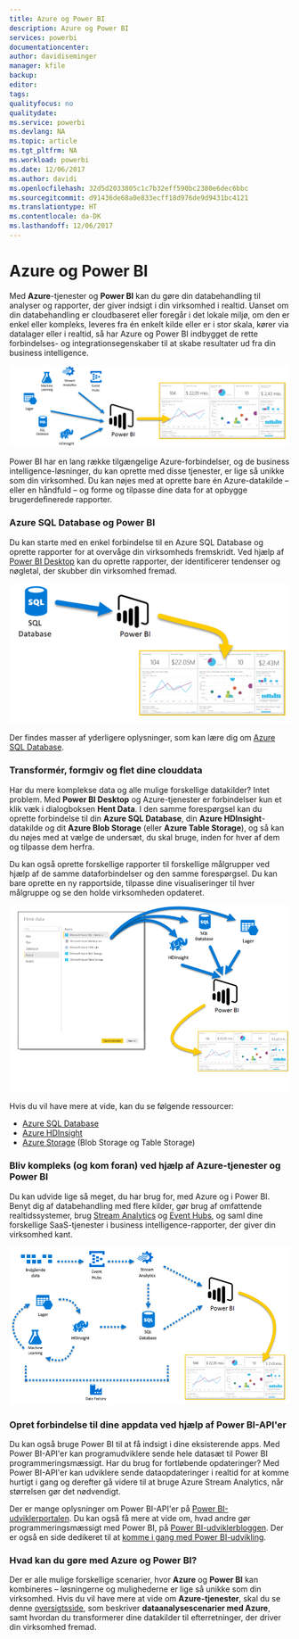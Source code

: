 ```yaml
---
title: Azure og Power BI
description: Azure og Power BI
services: powerbi
documentationcenter: 
author: davidiseminger
manager: kfile
backup: 
editor: 
tags: 
qualityfocus: no
qualitydate: 
ms.service: powerbi
ms.devlang: NA
ms.topic: article
ms.tgt_pltfrm: NA
ms.workload: powerbi
ms.date: 12/06/2017
ms.author: davidi
ms.openlocfilehash: 32d5d2033805c1c7b32eff590bc2380e6dec6bbc
ms.sourcegitcommit: d91436de68a0e833ecff18d976de9d9431bc4121
ms.translationtype: HT
ms.contentlocale: da-DK
ms.lasthandoff: 12/06/2017
---
```

# <a name="azure-and-power-bi"></a>Azure og Power BI
Med **Azure**-tjenester og **Power BI** kan du gøre din databehandling til analyser og rapporter, der giver indsigt i din virksomhed i realtid. Uanset om din databehandling er cloudbaseret eller foregår i det lokale miljø, om den er enkel eller kompleks, leveres fra én enkelt kilde eller er i stor skala, kører via datalager eller i realtid, så har Azure og Power BI indbygget de rette forbindelses- og integrationsegenskaber til at skabe resultater ud fra din business intelligence.

![](media/service-azure-and-power-bi/azure_1.png)

Power BI har en lang række tilgængelige Azure-forbindelser, og de business intelligence-løsninger, du kan oprette med disse tjenester, er lige så unikke som din virksomhed. Du kan nøjes med at oprette bare én Azure-datakilde – eller en håndfuld – og forme og tilpasse dine data for at opbygge brugerdefinerede rapporter.

### <a name="azure-sql-database-and-power-bi"></a>Azure SQL Database og Power BI
Du kan starte med en enkel forbindelse til en Azure SQL Database og oprette rapporter for at overvåge din virksomheds fremskridt. Ved hjælp af [Power BI Desktop](desktop-getting-started.md) kan du oprette rapporter, der identificerer tendenser og nøgletal, der skubber din virksomhed fremad.

![](media/service-azure-and-power-bi/azure_2_sqltopbi.png)

Der findes masser af yderligere oplysninger, som kan lære dig om [Azure SQL Database](http://azure.microsoft.com/services/sql-database/).

### <a name="transform-shape-and-merge-your-cloud-data"></a>Transformér, formgiv og flet dine clouddata
Har du mere komplekse data og alle mulige forskellige datakilder? Intet problem. Med **Power BI Desktop** og Azure-tjenester er forbindelser kun et klik væk i dialogboksen **Hent Data**. I den samme forespørgsel kan du oprette forbindelse til din **Azure SQL Database**, din **Azure HDInsight**-datakilde og dit **Azure Blob Storage** (eller **Azure Table Storage**), og så kan du nøjes med at vælge de undersæt, du skal bruge, inden for hver af dem og tilpasse dem herfra.

Du kan også oprette forskellige rapporter til forskellige målgrupper ved hjælp af de samme dataforbindelser og den samme forespørgsel. Du kan bare oprette en ny rapportside, tilpasse dine visualiseringer til hver målgruppe og se den holde virksomheden opdateret.

![](media/service-azure-and-power-bi/azure_3_multipletopbi.png)

Hvis du vil have mere at vide, kan du se følgende ressourcer:

* [Azure SQL Database](http://azure.microsoft.com/services/sql-database/)
* [Azure HDInsight](http://azure.microsoft.com/services/hdinsight/)
* [Azure Storage](http://azure.microsoft.com/services/storage/) (Blob Storage og Table Storage)

### <a name="get-complex-and-ahead-using-azure-services-and-power-bi"></a>Bliv kompleks (og kom foran) ved hjælp af Azure-tjenester og Power BI
Du kan udvide lige så meget, du har brug for, med Azure og i Power BI. Benyt dig af databehandling med flere kilder, gør brug af omfattende realtidssystemer, brug [Stream Analytics](http://azure.microsoft.com/services/stream-analytics/) og [Event Hubs](http://azure.microsoft.com/services/event-hubs/), og saml dine forskellige SaaS-tjenester i business intelligence-rapporter, der giver din virksomhed kant.

![](media/service-azure-and-power-bi/azure_4_complex.png)

### <a name="connect-your-app-data-using-power-bi-apis"></a>Opret forbindelse til dine appdata ved hjælp af Power BI-API'er
Du kan også bruge Power BI til at få indsigt i dine eksisterende apps. Med Power BI-API'er kan programudviklere sende hele datasæt til Power BI programmeringsmæssigt. Har du brug for fortløbende opdateringer? Med Power BI-API'er kan udviklere sende dataopdateringer i realtid for at komme hurtigt i gang og derefter gå videre til at bruge Azure Stream Analytics, når størrelsen gør det nødvendigt.

Der er mange oplysninger om Power BI-API'er på [Power BI-udviklerportalen](http://dev.powerbi.com). Du kan også få mere at vide om, hvad andre gør programmeringsmæssigt med Power BI, på [Power BI-udviklerbloggen](http://blogs.msdn.com/powerbidev). Der er også en side dedikeret til at [komme i gang med Power BI-udvikling](https://msdn.microsoft.com/library/dn889824.aspx).

### <a name="what-could-you-do-with-azure-and-power-bi"></a>Hvad kan du gøre med Azure og Power BI?
Der er alle mulige forskellige scenarier, hvor **Azure** og **Power BI** kan kombineres – løsningerne og mulighederne er lige så unikke som din virksomhed. Hvis du vil have mere at vide om **Azure-tjenester**, skal du se denne [oversigtsside](http://go.microsoft.com/fwlink/?LinkId=535031&clcid=0x409), som beskriver **dataanalysescenarier med Azure**, samt hvordan du transformerer dine datakilder til efterretninger, der driver din virksomhed fremad.

